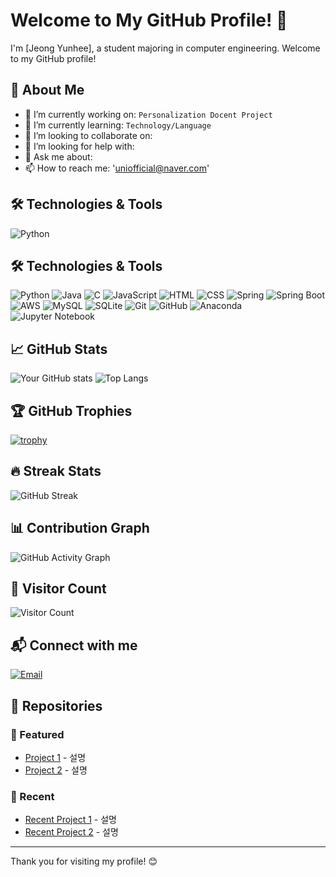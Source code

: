 # Welcome to My GitHub Profile! 🌟

I'm [Jeong Yunhee], a student majoring in computer engineering. 
Welcome to my GitHub profile!

## 🚀 About Me

- 🔭 I’m currently working on: `Personalization Docent Project`
- 🌱 I’m currently learning: `Technology/Language`
- 👯 I’m looking to collaborate on: 
- 🤔 I’m looking for help with: 
- 💬 Ask me about: 
- 📫 How to reach me: 'uniofficial@naver.com'

## 🛠️ Technologies & Tools

![Python](https://img.shields.io/badge/-Python-000?&logo=Python)
## 🛠️ Technologies & Tools

![Python](https://img.shields.io/badge/-Python-000?&logo=Python)
![Java](https://img.shields.io/badge/-Java-000?&logo=Java&logoColor=007396)
![C](https://img.shields.io/badge/-C-000?&logo=C&logoColor=A8B9CC)
![JavaScript](https://img.shields.io/badge/-JavaScript-000?&logo=JavaScript)
![HTML](https://img.shields.io/badge/-HTML-000?&logo=HTML5)
![CSS](https://img.shields.io/badge/-CSS-000?&logo=CSS3)
![Spring](https://img.shields.io/badge/-Spring-000?&logo=Spring)
![Spring Boot](https://img.shields.io/badge/-Spring%20Boot-000?&logo=Spring-Boot)
![AWS](https://img.shields.io/badge/-AWS-000?&logo=Amazon-AWS)
![MySQL](https://img.shields.io/badge/-MySQL-000?&logo=MySQL)
![SQLite](https://img.shields.io/badge/-SQLite-000?&logo=SQLite)
![Git](https://img.shields.io/badge/-Git-000?&logo=Git)
![GitHub](https://img.shields.io/badge/-GitHub-000?&logo=GitHub)
![Anaconda](https://img.shields.io/badge/-Anaconda-000?&logo=Anaconda)
![Jupyter Notebook](https://img.shields.io/badge/-Jupyter%20Notebook-000?&logo=Jupyter)


## 📈 GitHub Stats

![Your GitHub stats](https://github-readme-stats.vercel.app/api?username=uniofficial&show_icons=true&theme=radical)
![Top Langs](https://github-readme-stats.vercel.app/api/top-langs/?username=uniofficial&layout=compact&theme=radical)

## 🏆 GitHub Trophies

[![trophy](https://github-profile-trophy.vercel.app/?username=uniofficial&theme=onedark)](https://github.com/ryo-ma/github-profile-trophy)

## 🔥 Streak Stats

![GitHub Streak](https://github-readme-streak-stats.herokuapp.com/?user=uniofficial&theme=radical)

## 📊 Contribution Graph

![GitHub Activity Graph](https://activity-graph.herokuapp.com/graph?username=uniofficial&theme=rogue)

## 🎨 Visitor Count

![Visitor Count](https://komarev.com/ghpvc/?username=uniofficial&color=blue)

## 📬 Connect with me

[![Email](https://img.shields.io/badge/Email-000?style=flat&logo=gmail&logoColor=D14836)](mailto:uniofficial@naver.com)

## 📂 Repositories

### 🌟 Featured

- [Project 1](https://github.com/uniofficial/weatherproject) - 설명
- [Project 2](https://github.com/uniofficial/projectname) - 설명

### 🔨 Recent

- [Recent Project 1](https://github.com/yourusername/recentproject1) - 설명
- [Recent Project 2](https://github.com/yourusername/recentproject2) - 설명

---

Thank you for visiting my profile! 😊
